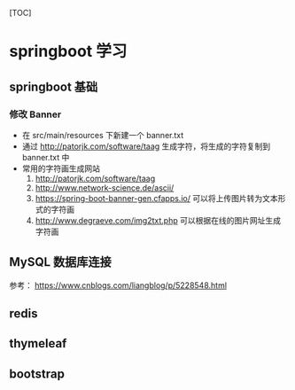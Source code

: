 [TOC]
# springboot 学习
## springboot 基础
### 修改 Banner
* 在 src/main/resources 下新建一个 banner.txt
* 通过 http://patorjk.com/software/taag 生成字符，将生成的字符复制到 banner.txt 中
* 常用的字符画生成网站
  1. http://patorjk.com/software/taag
  1. http://www.network-science.de/ascii/
  1. https://spring-boot-banner-gen.cfapps.io/ 可以将上传图片转为文本形式的字符画
  1. http://www.degraeve.com/img2txt.php 可以根据在线的图片网址生成字符画
## MySQL 数据库连接
   参考： https://www.cnblogs.com/liangblog/p/5228548.html
## redis
## thymeleaf
## bootstrap